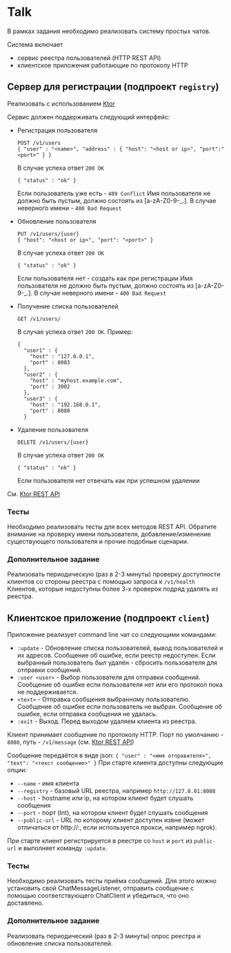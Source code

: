# Talk

В рамках задания необходимо реализовать систему простых чатов.

Система включает
 * сервис реестра пользователей (HTTP REST API)
 * клиентское приложения работающие по протоколу HTTP
  
## Сервер для регистрации (подпроект `registry`)

Реализовать с использованием [Ktor](https://ktor.io/docs/quickstart-index.html#hello-world)

Сервис должен поддерживать следующий интерфейс:

 *  Регистрация пользователя 
    ```
    POST /v1/users
    { "user" : "<name>", "address" : { "host": "<host or ip>", "port":"<port>" } }
    ```
    В случае успеха ответ `200 OK`
    ```
    { "status" : "ok" } 
    ```
    Если пользователь уже есть - `409 Conflict`
    Имя пользователя не должно быть пустым, должно состоять из [a-zA-Z0-9-_.]. В случае неверного имени - `400 Bad Request` 

 *  Обновление пользователя 
    ```
    PUT /v1/users/{user}
    { "host": "<host or ip>", "port": "<port>" }
    ```
    В случае успеха ответ `200 OK`
    ```
    { "status" : "ok" }     
    ```
    Если пользователя нет - создать как при регистрации
    Имя пользователя не должно быть пустым, должно состоять из [a-zA-Z0-9-_.]. В случае неверного имени - `400 Bad Request` 

 *  Получение списка пользователей 
    ```
    GET /v1/users/
    ```
    В случае успеха ответ `200 OK`. Пример:
    ```
    {
      "user1" : {
        "host" : "127.0.0.1",
        "port" : 8083
      },
      "user2" : {
        "host" : "myhost.example.com",
        "port" : 3002
      },
      "user3" : {
        "host" : "192.168.0.1",
        "port" : 8080
      } 
    ```

 *  Удаление пользователя 
    ```
    DELETE /v1/users/{user}
    ```
    В случае успеха ответ `200 OK`
    ```
    { "status" : "ok" }     
    ```
    Если пользователя нет отвечать как при успешном удалении

См. [Ktor REST API](https://ktor.io/docs/guides-api.html)

### Тесты

Необходимо реализовать тесты для всех методов REST API.
Обратите внимание на проверку имени пользователя, добавление/изменение существующего пользователя 
и прочие подобные сценарии.  

### Дополнительное задание

Реализовать периодическую (раз в 2-3 минуты) проверку доступности клиентов со стороны реестра с помощью запроса к `/v1/health`
Клиентов, которые недоступны более 3-х проверок подряд удалять из реестра.

## Клиентское приложение (подпроект `client`)

Приложение реализует command line чат со следующими командами: 

* `:update` - Обновление списка пользователей, вывод пользователей и их адресов.
              Сообщение об ошибке, если реестр недоступен. 
              Если выбранный пользователь был удалён - сбросить пользователя для отправки сообщений.
* `:user <user>` - Выбор пользователя для отправки сообщений. 
                   Сообщение об ошибке если пользователя нет или его протокол пока не поддерживается.
* `<text>` - Отправка сообщения выбранному пользователю. 
             Сообщение об ошибке если пользователь не выбран.
             Сообщение об ошибке, если отправка сообщения не удалась.
* `:exit` - Выход. Перед выходом удаляем клиента из реестра. 
  
Клиент принимает сообщение по протоколу HTTP. 
Порт по умолчанию - `8080`, путь  - `/v1/message` (см. [Ktor REST API](https://ktor.io/docs/guides-api.html))

Сообщение передаётся в виде json: `{ "user" : "<имя отправителя>", "text": "<текст сообщение>" }`
При старте клиента доступны следующие опции:

* `--name` - имя клиента
* `--registry` - базовый URL реестра, например `http://127.0.01:8088`
* `--host` - hostname или ip, на котором клиент будет слушать сообщения
* `--port` - порт (Int), на котором клиент будет слушать сообщения
* `--public-url` - URL по которому клиент доступен извне (может отличаться от http://<host>:<port>, если используется прокси, например ngrok).
 
При старте клиент регистрируется в реестре со `host` и `port` из `public-url` и выполняет команду `:update`. 
   
### Тесты

Необходимо реализовать тесты приёма сообщений. 
Для этого можно установить свой ChatMessageListener, отправить сообщение
с помощью соответствующего ChatClient и убедиться, что оно доставлено.    
   
### Дополнительное задание

Реализовать периодический (раз в 2-3 минуты) опрос реестра и обновление списка пользователей.
